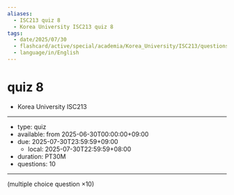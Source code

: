 ```yaml
---
aliases:
  - ISC213 quiz 8
  - Korea University ISC213 quiz 8
tags:
  - date/2025/07/30
  - flashcard/active/special/academia/Korea_University/ISC213/questions/quiz_8
  - language/in/English
---
```


# quiz 8

- Korea University ISC213

---

- type: quiz
- available: from 2025-06-30T00:00:00+09:00
- due: 2025-07-30T23:59:59+09:00
  - local: 2025-07-30T22:59:59+08:00
- duration: PT30M
- questions: 10

---

\(multiple choice question ×10\)
